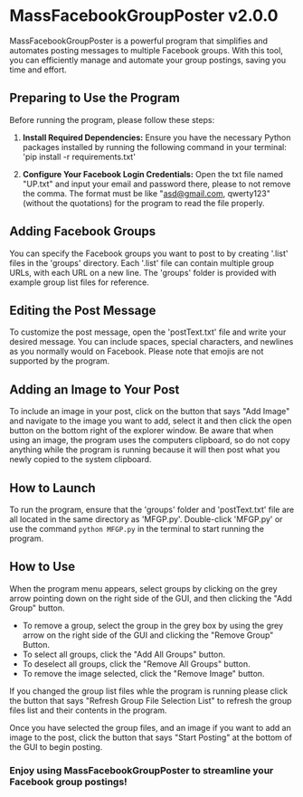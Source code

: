 # MassFacebookGroupPoster v2.0.0

MassFacebookGroupPoster is a powerful program that simplifies and automates posting messages to multiple Facebook groups. With this tool, you can efficiently manage and automate your group postings, saving you time and effort.

## Preparing to Use the Program

Before running the program, please follow these steps:

1. **Install Required Dependencies:**
    Ensure you have the necessary Python packages installed by running the following command in your terminal:
    'pip install -r requirements.txt'

2. **Configure Your Facebook Login Credentials:**
Open the txt file named "UP.txt" and input your email and password there, please to not remove the comma. The format must be like "asd@gmail.com, qwerty123" (without the quotations) for the program to read the file properly.

## Adding Facebook Groups

You can specify the Facebook groups you want to post to by creating '.list' files in the 'groups' directory. Each '.list' file can contain multiple group URLs, with each URL on a new line. The 'groups' folder is provided with example group list files for reference.

## Editing the Post Message

To customize the post message, open the 'postText.txt' file and write your desired message. You can include spaces, special characters, and newlines as you normally would on Facebook. Please note that emojis are not supported by the program.

## Adding an Image to Your Post

To include an image in your post, click on the button that says "Add Image" and navigate to the image you want to add, select it and then click the open button on the bottom right of the explorer window. Be aware that when using an image, the program uses the computers clipboard, so do not copy anything while the program is running because it will then post what you newly copied to the system clipboard.

## How to Launch

To run the program, ensure that the 'groups' folder and 'postText.txt' file are all located in the same directory as 'MFGP.py'. Double-click 'MFGP.py' or use the command `python MFGP.py` in the terminal to start running the program.

## How to Use

When the program menu appears, select groups by clicking on the grey arrow pointing down on the right side of the GUI, and then clicking the "Add Group" button.

- To remove a group, select the group in the grey box by using the grey arrow on the right side of the GUI and clicking the "Remove Group" Button.
- To select all groups, click the "Add All Groups" button.
- To deselect all groups, click the "Remove All Groups" button.
- To remove the image selected, click the "Remove Image" button.

If you changed the group list files whle the program is running please click the button that says "Refresh Group File Selection List" to refresh the group files list and their contents in the program.

Once you have selected the group files, and an image if you want to add an image to the post, click the button that says "Start Posting" at the bottom of the GUI to begin posting.

### Enjoy using MassFacebookGroupPoster to streamline your Facebook group postings!
